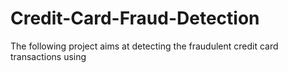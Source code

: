 # Credit-Card-Fraud-Detection
The following project aims at detecting the fraudulent credit card transactions using
